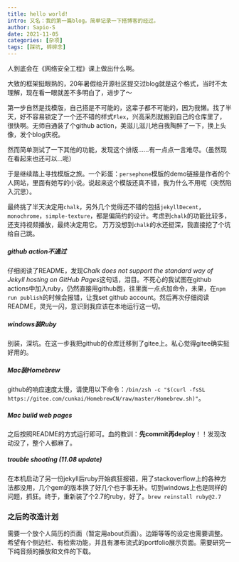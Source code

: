 ```yaml
---
title: hello world!
intro: 又名：我的第一篇blog。简单记录一下搭博客的经过。
author: Sapio-S
date: 2021-11-05
categories: [杂项]
tags: [踩坑, 碎碎念]
---
```

人到底会在《网络安全工程》课上做出什么啊。

大致的框架挺眼熟的，20年暑假给开源社区提交过blog就是这个格式，当时不太理解，现在看一眼就差不多明白了，进步了～

第一步自然是找模版，自己搭是不可能的，这辈子都不可能的，因为我懒。找了半天，好不容易锁定了一个还不错的样式`Flex`，兴高采烈就搬到自己的仓库里了，很快啊。无师自通装了个github action，美滋儿滋儿地自我陶醉了一下，换上头像，发个blog庆祝。

然而简单测试了一下其他的功能，发现这个排版……有一点点一言难尽。（虽然现在看起来也还可以…呃）

于是继续踏上寻找模版之旅。一个彩蛋：`persephone`模版的demo链接是作者的个人网站，里面有她写的小说。说起来这个模版还真不错，我为什么不用呢（突然陷入沉思）。

最终挑了半天决定用`chalk`，另外几个觉得还不错的包括`jekyllDecent`，`monochrome`，`simple-texture`，都是偏简约的设计。考虑到`chalk`的功能比较多，还支持视频播放，最终决定用它。
万万没想到`chalk`的水还挺深，我直接挖了个坑给自己跳。

##### github action不通过
仔细阅读了README，发现*Chalk does not support the standard way of Jekyll hosting on GitHub Pages*这句话，泪目。不死心的我试图在github actions中加入ruby，仍然直接用github跑，往里面一点点加命令，未果，在`npm run publish`的时候会报错，让我set github account。然后再次仔细阅读README，灵光一闪，意识到我应该在本地运行这一切。

##### windows装Ruby
别装，深坑。在这一步我把github的仓库迁移到了gitee上。私心觉得gitee确实挺好用的。

##### Mac装Homebrew
github的响应速度太慢，请使用以下命令：`/bin/zsh -c "$(curl -fsSL https://gitee.com/cunkai/HomebrewCN/raw/master/Homebrew.sh)"`。

##### Mac build web pages
之后按照README的方式运行即可。血的教训：**先commit再deploy**！！发现改动没了，整个人都麻了。

##### trouble shooting (11.08 update)
在本机启动了另一份jekyll后ruby开始疯狂报错，用了stackoverflow上的各种方法都没用，几个gem的版本换了好几个也于事无补。切到windows上也是同样的问题，抓狂。终于，重新装了个2.7的ruby，好了。`brew reinstall ruby@2.7`

### 之后的改造计划
需要一个放个人简历的页面（暂定用about页面）。边距等等的设定也需要调整。希望有个侧边栏、有检索功能，并且有瀑布流式的portfolio展示页面。需要研究一下纯音频的播放和文件的下载。